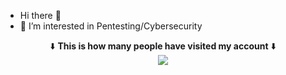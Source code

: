  - Hi there 👋
 - 👀 I’m interested in Pentesting/Cybersecurity

<!--
**kostas-pa/kostas-pa** is a ✨ _special_ ✨ repository because its `README.md` (this file) appears on your GitHub profile.

Here are some ideas to get you started:

- 🔭 I’m currently working on ...
- 🌱 I’m currently learning ...
- 👯 I’m looking to collaborate on ...
- 🤔 I’m looking for help with ...
- 💬 Ask me about ...
- 📫 How to reach me: ...
- 😄 Pronouns: ...
- ⚡ Fun fact: ...
-->
<p align="center">⬇️ <strong>This is how many people have visited my account</strong> ⬇️<br><img src="https://profile-counter.glitch.me/el-queso/count.svg" /></p>
